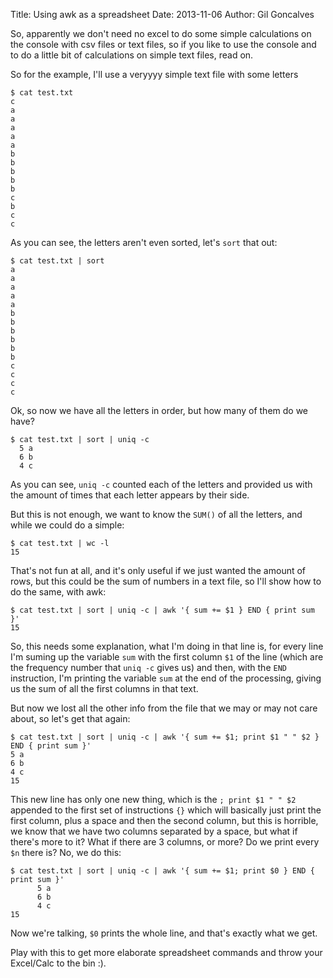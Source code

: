 Title: Using awk as a spreadsheet
Date: 2013-11-06
Author: Gil Goncalves

So, apparently we don't need no excel to do some simple calculations on the
console with csv files or text files, so if you like to use the console and
to do a little bit of calculations on simple text files, read on.

So for the example, I'll use a veryyyy simple text file with some letters

    $ cat test.txt
    c
    a
    a
    a
    a
    a
    b
    b
    b
    b
    b
    c
    b
    c
    c

As you can see, the letters aren't even sorted, let's `sort` that out:

    $ cat test.txt | sort
    a
    a
    a
    a
    a
    b
    b
    b
    b
    b
    b
    c
    c
    c
    c

Ok, so now we have all the letters in order, but how many of them do we have?

    $ cat test.txt | sort | uniq -c
      5 a
      6 b
      4 c

As you can see, `uniq -c` counted each of the letters and provided us with the
amount of times that each letter appears by their side.

But this is not enough, we want to know the `SUM()` of all the letters, and
while we could do a simple:

    $ cat test.txt | wc -l
    15

That's not fun at all, and it's only useful if we just wanted the amount of
rows, but this could be the sum of numbers in a text file, so I'll show how
to do the same, with awk:

    $ cat test.txt | sort | uniq -c | awk '{ sum += $1 } END { print sum }'
    15

So, this needs some explanation, what I'm doing in that line is, for every line
I'm suming up the variable `sum` with the first column `$1` of the line (which
are the frequency number that `uniq -c` gives us) and then, with the `END`
instruction, I'm printing the variable `sum` at the end of the processing,
giving us the sum of all the first columns in that text.

But now we lost all the other info from the file that we may or may not care
about, so let's get that again:

    $ cat test.txt | sort | uniq -c | awk '{ sum += $1; print $1 " " $2 } END { print sum }'
    5 a
    6 b
    4 c
    15

This new line has only one new thing, which is the `; print $1 " " $2` appended
to the first set of instructions `{}` which will basically just print the first
column, plus a space and then the second column, but this is horrible, we know
that we have two columns separated by a space, but what if there's more to it?
What if there are 3 columns, or more? Do we print every `$n` there is? No, we
do this:

    $ cat test.txt | sort | uniq -c | awk '{ sum += $1; print $0 } END { print sum }'
          5 a
          6 b
          4 c
    15

Now we're talking, `$0` prints the whole line, and that's exactly what we get.

Play with this to get more elaborate spreadsheet commands and throw your
Excel/Calc to the bin :).

